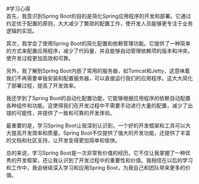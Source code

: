 #学习心得<br>
首先，我意识到Spring Boot的目的是简化Spring应用程序的开发和部署。它通过约定优于配置的原则，大大减少了繁琐的配置工作，使开发人员能够更专注于业务逻辑的实现。

其次，我学会了使用Spring Boot的简化配置和依赖管理功能。它提供了一种简单的方式来配置应用程序，减少了代码量，并且能够自动管理依赖项的版本和冲突，使开发过程更加高效和可靠。

另外，我了解到Spring Boot内嵌了常用的服务器，如Tomcat和Jetty，这意味着我们不再需要单独安装和配置服务器，可以直接运行我们的应用程序。这大大简化了部署过程，提高了开发效率。

我还学到了Spring Boot的自动化配置功能，它能够根据应用程序的依赖自动配置各种组件和功能。这使得我们在开发过程中不需要手动进行大量的配置，减少了出错的可能性，并提供了一致和可靠的开发体验。

最重要的是，学习Spring Boot让我深刻认识到，一个好的开发框架和工具可以大大提高开发效率和质量。Spring Boot不仅提供了强大的开发功能，还提供了丰富的文档和社区支持，让开发变得更加简单和愉快。

总的来说，学习Spring Boot是一次非常有价值的经历。它不仅让我掌握了一种优秀的开发框架，还让我认识到了开发过程中的重要性和价值。我相信在以后的学习和工作中，我会继续深入学习和应用Spring Boot，为我自己和团队带来更多的价值。

